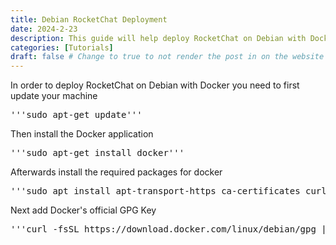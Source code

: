 ```yaml
---
title: Debian RocketChat Deployment
date: 2024-2-23
description: This guide will help deploy RocketChat on Debian with Docker
categories: [Tutorials]
draft: false # Change to true to not render the post in on the website
---
```


In order to deploy RocketChat on Debian with Docker you need to first update your machine
<pre>'''sudo apt-get update'''</pre>

Then install the Docker application
<pre>'''sudo apt-get install docker'''</pre>

Afterwards install the required packages for docker
<pre>'''sudo apt install apt-transport-https ca-certificates curl gnupg lsb-release'''</pre>

Next add Docker's official GPG Key
<pre>'''curl -fsSL https://download.docker.com/linux/debian/gpg | sudo gpg --dearmor -o /usr/share/keyrings/docker-archive-keyring.gpg'''</pre>

